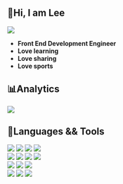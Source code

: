 <h2>👋Hi, I am Lee</h2>

<img src="https://readme-typing-svg.demolab.com/?lines=Lee%20%2B%3D%20work%20hard%20%2Blucky&duration=7000" />

- **Front End Development Engineer**
- **Love learning**
- **Love sharing**
- **Love sports**

<!-- <img src="https://visitor-badge.glitch.me/badge?page_id=limingcan526.limingcan562&left_color=red&right_color=green" /> -->


<h2>📊Analytics</h2>
<div>
<img src="https://github-readme-stats.vercel.app/api?username=limingcan562&hide_title=true&include_all_commits=true&hide_border=false&show_icons=true&theme=onedark" />
<!--<span>&ensp;</span>-->
<!--<img height="160" src="https://github-readme-stats.vercel.app/api/top-langs/?username=limingcan562&layout=compact&hide_title=false&theme=onedark" />-->
</div>



<h2>🚀Languages && Tools</h2>
<div algin="center">
    <img src="https://img.shields.io/badge/HTML5-E34F26?style=for-the-badge&logo=html5&logoColor=white" />
    <img src="https://img.shields.io/badge/CSS3-1572B6?style=for-the-badge&logo=css3&logoColor=white" />
    <img src="https://img.shields.io/badge/-LESS-1d365d?style=for-the-badge&logo=less&logoColor=white"/>
    <img src="https://img.shields.io/badge/JavaScript-F7DF1E?style=for-the-badge&logo=javascript&logoColor=black">
    </br>
    <img src="https://img.shields.io/badge/Vue.js-35495E?style=for-the-badge&logo=vue.js&logoColor=4FC08D" />
    <img src="https://img.shields.io/badge/React-black?style=for-the-badge&logo=react&logoColor=61DAFB" />
    <img src="https://img.shields.io/badge/Node.js-43853D?style=for-the-badge&logo=node.js&logoColor=white">
    <img src="https://img.shields.io/badge/nuxt-35495E?style=for-the-badge&logo=nuxt.js&logoColor=4FC08D">
    </br>
    <img src="https://img.shields.io/badge/Webpack-informational?style=for-the-badge&logo=webpack&logoColor=white">
    <img src="https://img.shields.io/badge/Rollup-orange?style=for-the-badge&logo=rollup.js&logoColor=white">
    <img src="https://img.shields.io/badge/Babel-black?style=for-the-badge&logo=babel&logoColor=yellow">
    </br>
    <img src="https://img.shields.io/badge/Git-f14e32?style=for-the-badge&logo=Git&logoColor=white">
    <img src="https://img.shields.io/badge/yarn-0688f3?style=for-the-badge&logo=yarn&logoColor=white">
    <img src="https://img.shields.io/badge/npm-c12127?style=for-the-badge&logo=npm&logoColor=white">
    
</div>
